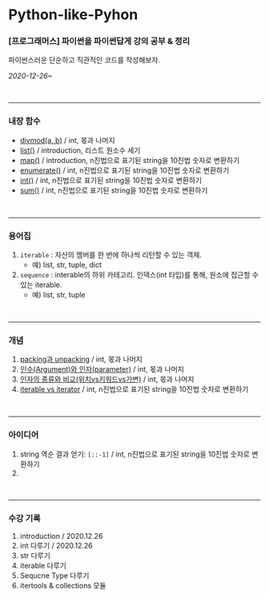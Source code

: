 # Python-like-Pyhon
### [프로그래머스] 파이썬을 파이썬답게 강의 공부 & 정리
파이썬스러운 단순하고 직관적인 코드를 작성해보자.  

_2020-12-26~_

</br>
<hr>

### 내장 함수
- [divmod(a, b)]() / int, 몫과 나머지
- [list()]() / introduction, 리스트 원소수 세기
- [map()]() / introduction, n진법으로 표기된 string을 10진법 숫자로 변환하기
- [enumerate()]() / int, n진법으로 표기된 string을 10진법 숫자로 변환하기
- [int()]() / int, n진법으로 표기된 string을 10진법 숫자로 변환하기
- [sum()]() / int, n진법으로 표기된 string을 10진법 숫자로 변환하기

</br>
<hr>

### 용어집
1. `iterable` : 자신의 멤버를 한 번에 하나씩 리턴할 수 있는 객체. 
    - 예) list, str, tuple, dict
2. `sequence` : interable의 하위 카테고리. 인덱스(int 타입)를 통해, 원소에 접근할 수 있는 iterable.
    - 예) list, str, tuple

</br>
<hr>

### 개념
1. [packing과 unpacking]() / int, 몫과 나머지
2. [인수(Argument)와 인자(parameter)]() / int, 몫과 나머지
3. [인자의 종류와 비교(위치vs키워드vs가변)]() / int, 몫과 나머지
4. [iterable vs iterator]() / int, n진법으로 표기된 string을 10진법 숫자로 변환하기

</br>
<hr>

### 아이디어
1. string 역순 결과 얻기: `[::-1]` / int, n진법으로 표기된 string을 10진법 숫자로 변환하기
2. 

</br>
<hr>


### 수강 기록
1. introduction / 2020.12.26
2. int 다루기 / 2020.12.26
3. str 다루기
4. iterable 다루기
5. Sequcne Type 다루기
6. itertools & collections 모듈